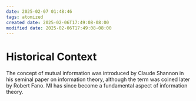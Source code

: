 ```yaml
---
date: 2025-02-07 01:48:46
tags: atomized
created date: 2025-02-06T17:49:08-08:00
modified date: 2025-02-06T17:49:08-08:00
---
```

# Historical Context
The concept of mutual information was introduced by Claude Shannon in his seminal paper on information theory, although the term was coined later by Robert Fano. MI has since become a fundamental aspect of information theory.